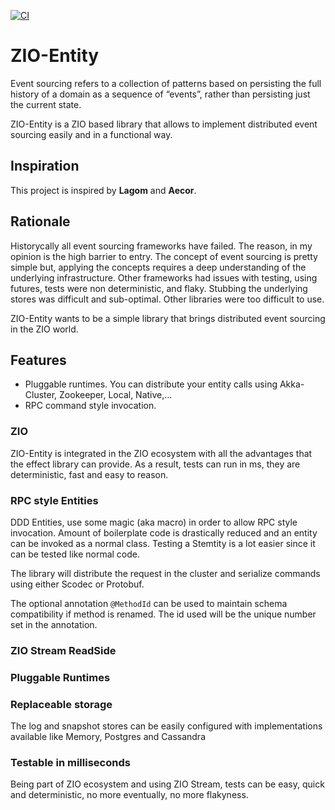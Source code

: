 [![CI](https://github.com/thehonesttech/stem/actions/workflows/scala.yml/badge.svg?branch=master)](https://github.com/thehonesttech/zio-entity/actions/workflows/scala.yml) 

# ZIO-Entity

Event sourcing refers to a collection of patterns based on persisting the full history of a domain as a sequence of “events”, rather than persisting just the current state.

ZIO-Entity is a ZIO based library that allows to implement distributed event sourcing easily and in a functional way.


## Inspiration
This project is inspired by **Lagom** and **Aecor**.

## Rationale
Historycally all event sourcing frameworks have failed.
The reason, in my opinion is the high barrier to entry. The concept of event sourcing is pretty simple but, applying the concepts
requires a deep understanding of the underlying infrastructure.
Other frameworks had issues with testing, using futures, tests were non deterministic, and flaky.
Stubbing the underlying stores was difficult and sub-optimal.
Other libraries were too difficult to use.

ZIO-Entity wants to be a simple library that brings distributed event sourcing in the ZIO world.

## Features
- Pluggable runtimes. You can distribute your entity calls using Akka-Cluster, Zookeeper, Local, Native,...
- RPC command style invocation.


### ZIO
ZIO-Entity is integrated in the ZIO ecosystem with all the advantages that the effect library can provide. 
As a result, tests can run in ms, they are deterministic, fast and easy to reason.

### RPC style Entities
DDD Entities, use some magic (aka macro) in order to
allow RPC style invocation. Amount of boilerplate code is drastically reduced and an entity can be invoked
as a normal class.
Testing a Stemtity is a lot easier since it can be tested like normal code.

The library will distribute the request in the cluster and serialize commands using either Scodec or Protobuf.

The optional annotation `@MethodId` can be used to maintain schema compatibility if method is renamed.
The id used will be the unique number set in the annotation.

### ZIO Stream ReadSide

### Pluggable Runtimes

### Replaceable storage
The log and snapshot stores can be easily configured with implementations available like Memory, Postgres and Cassandra

### Testable in milliseconds
Being part of ZIO ecosystem and using ZIO Stream, tests can be easy, quick and deterministic, no more eventually, no more flakyness.


